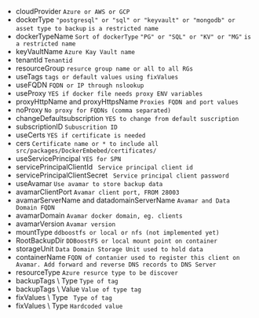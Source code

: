 - cloudProvider
``` Azure or AWS or GCP ```
- dockerType
``` "postgresql" or "sql" or "keyvault" or "mongodb" or asset type to backup ```
``` is a restricted name ```
- dockerTypeName
``` Sort of dockerType ```
``` "PG" or "SQL" or "KV" or "MG" ```
``` is a restricted name ```
- keyVaultName
``` Azure Kay Vault name ```
- tenantId
``` Tenantid ```
- resourceGroup
``` resurce group name or all to all RGs ```
- useTags
``` tags or default values using fixValues ```
- useFQDN
``` FQDN or IP through nslookup ```
- useProxy
``` YES if docker file needs proxy ENV variables ```
- proxyHttpName and proxyHttpsName
``` Proxies FQDN and port values ```
- noProxy
``` No proxy for FQDNs (comma separated)  ```
- changeDefaultsubscription
``` YES to change from default suscription ``` 
- subscriptionID
``` Subuscrition ID ```
- useCerts
``` YES if certificate is needed ```
- cers
``` Certificate name or * to include all src/packages/DockerEmbebed/certificates/ ```
- useServicePrincipal
``` YES for SPN ```
- servicePrincipalClientId
``` Service principal client id```
- servicePrincipalClientSecret
``` Service principal client password```
- useAvamar
``` Use avamar to store backup data ```
- avamarClientPort
``` Avamar client port, FROM 28003 ```
- avamarServerName and datadomainServerName
``` Avamar and Data Domain FQDN ```
- avamarDomain
``` Avamar docker domain, eg. clients ```
- avamarVersion
``` Avamar version ```
- mountType
``` ddboostfs or local or nfs (not implemented yet) ```
- RootBackupDir
``` DDBoostFS or local mount point on container ```
- storageUnit
``` Data Domain Storage Unit used to hold data ```
- containerName
``` FQDN of contanier used to register this client on Avamar. Add forward and reverse DNS records to DNS Server ```
- resourceType
``` Azure resurce type to be discover ```
- backupTags \ Type
``` Type of tag ```
- backupTags \ Value
``` Value of type tag ```
- fixValues \ Type
``` Type of tag```
- fixValues \ Type
``` Hardcoded value ```
